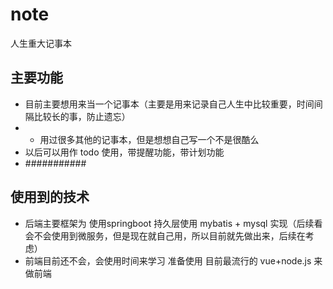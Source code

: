 # note
人生重大记事本
## 主要功能
- 目前主要想用来当一个记事本（主要是用来记录自己人生中比较重要，时间间隔比较长的事，防止遗忘）
- - 用过很多其他的记事本，但是想想自己写一个不是很酷么
- 以后可以用作 todo 使用，带提醒功能，带计划功能
- ###########

## 使用到的技术
- 后端主要框架为 使用springboot 持久层使用 mybatis + mysql 实现（后续看会不会使用到微服务，但是现在就自己用，所以目前就先做出来，后续在考虑）
- 前端目前还不会，会使用时间来学习 准备使用 目前最流行的 vue+node.js 来做前端
